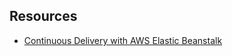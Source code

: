 ## Resources
- [Continuous Delivery with AWS Elastic Beanstalk](https://github.com/noahgift/Flask-Elastic-Beanstalk)